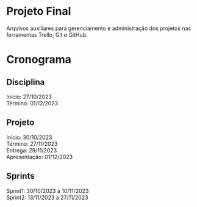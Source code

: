 # Projeto Final
Arquivos auxiliares para gerenciamento e administração dos projetos nas ferramentas Trello, Git e GitHub.

# Cronograma

## Disciplina
Início: 27/10/2023  
Término: 01/12/2023  

## Projeto
Início: 30/10/2023  
Término: 27/11/2023  
Entrega: 29/11/2023  
Apresentação: 01/12/2023  

## Sprints
Sprint1: 30/10/2023 à 10/11/2023  
Sprint2: 13/11/2023 à 27/11/2023
